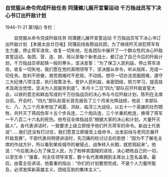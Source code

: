 ### 自觉服从命令完成歼敌任务  同蒲健儿展开宣誓运动  千万指战员写下决心书订出歼敌计划

1946-11-21
第1版()
专栏：

　　自觉服从命令完成歼敌任务
    同蒲健儿展开宣誓运动
    千万指战员写下决心书订出歼敌计划
    【本报太岳廿日电】同蒲前线各野战兵团，为了继续歼灭进犯蒋军有生力量，停止蒋军进攻，收复一切失地，在各团队中展开了一个群众性的决心歼敌宣誓运动。各团、营、连、排、班以至每个新老战士，都订出了自己今后的歼敌计划，千万指战员举起铁一般的拳头，坚决宣誓：“为了保卫人民利益，停止蒋军进攻，收复一切失地，我们愿在党的英明领导下，坚决服从命令，听从指挥，完成一切任务。胜利不骄傲，艰苦困难时不悲观，不动摇，想尽一切办法克服困难，遵守三大纪律八项注意，执行政策法令，爱护人民利益，亲密团结，努力学习，提高技术及政治觉悟，坚决为人民服务到底”。本月十二日“四九”部队召开歼敌宣誓大会，以铁的意志和鲜血写成的千万份指战员的决心书与今后歼敌计划，陈列在主席台前。开会时，“四九”部队赵首长首先报告了三个月来光辉战绩，他说：本部队七、八、九三个月来参加了闻夏、洪赵、临浮三大战役，以五十一个英雄的壮烈牺牲，共歼灭了蒋阎伪军十五个步兵连，二个炮兵连，三个半重机枪连，换得了蒋军一千八百二十六名的死伤。他号召全体指战员“根据大家的决心和计划，大量歼灭敌人”。各代表讲话时，一致要求上级立即授予他们歼灭蒋军的命令。新战士代表说“……我们还没有打过仗，我们愿意立即接受上级命令，出发前线与老同志展开歼敌竞赛”。干部代表何明德讲话时，先沉痛的检讨过去的思想：“因为不了解毛主席的作战方针，所以看到某些城市的被侵占，战争转入长期，就悲观起来”。他说：“今后我决心为了保卫人民，为了粉碎卖国贼的进攻，决心牺牲自己的一切，以至生命！”接着，何主任领导宣誓，数十名代表蜂拥到主席台上签名盖章。最后，由雷主任讲话，他着重的指出：“你们的计划要想完成，不是个人力量所能及，必须发挥新英雄主义，团结互助的集体主义”。
